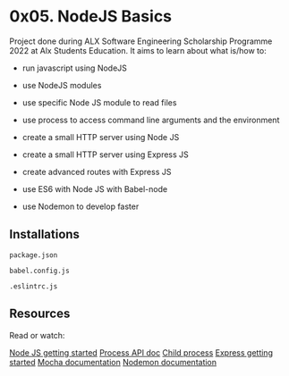 # 0x05. NodeJS Basics
Project done during ALX Software Engineering Scholarship Programme 2022 at Alx Students Education. It aims to learn about what is/how to:

- run javascript using NodeJS

- use NodeJS modules

- use specific Node JS module to read files

- use process to access command line arguments and the environment

- create a small HTTP server using Node JS

- create a small HTTP server using Express JS

- create advanced routes with Express JS

- use ES6 with Node JS with Babel-node

- use Nodemon to develop faster

## Installations
`package.json`

`babel.config.js`

`.eslintrc.js`

## Resources
Read or watch:

[Node JS getting started](https://nodejs.org/en/docs/guides/getting-started-guide)
[Process API doc](https://node.readthedocs.io/en/latest/api/process/)
[Child process](https://nodejs.org/api/child_process.html)
[Express getting started](https://expressjs.com/en/starter/installing.html)
[Mocha documentation](https://mochajs.org)
[Nodemon documentation](https://mochajs.org)


